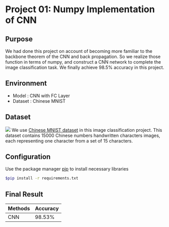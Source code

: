 # Project 01: Numpy Implementation of CNN
## Purpose 
We had done this project on account of becoming more familiar to the backbone theorem of the CNN and back propagation. So we realize those function in terms of numpy, and construct a CNN network to complete the image classification task. We finally achieve 98.5% accuracy in this project.



## Environment
- Model : CNN with FC Layer
- Dataset : Chinese MNIST

## Dataset
![](https://i.imgur.com/7DCN364.png)
We use [Chinese MNIST dataset](https://www.kaggle.com/gpreda/chinese-mnist) in this image classification project. This dataset contains 15000 Chinese numbers handwritten characters images, each representing one character from a set of 15 characters.

## Configuration
Use the package manager [pip](https://pip.pypa.io/en/stable/) to install necessary libraries
```bash
$pip install -r requirements.txt
```

## Final Result
|Methods |Accuracy
|-|-|
|CNN|98.53%|